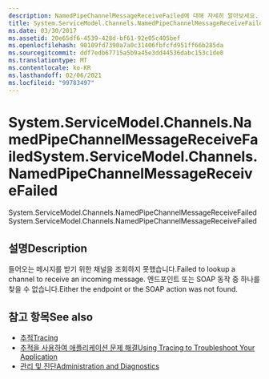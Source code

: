 ```yaml
---
description: NamedPipeChannelMessageReceiveFailed에 대해 자세히 알아보세요.
title: System.ServiceModel.Channels.NamedPipeChannelMessageReceiveFailed
ms.date: 03/30/2017
ms.assetid: 20e65df6-4539-428d-bf61-92e05c405bef
ms.openlocfilehash: 90109fd7390a7a0c31406fbfcfd951ff66b285da
ms.sourcegitcommit: ddf7edb67715a5b9a45e3dd44536dabc153c1de0
ms.translationtype: MT
ms.contentlocale: ko-KR
ms.lasthandoff: 02/06/2021
ms.locfileid: "99783497"
---
```

# <a name="systemservicemodelchannelsnamedpipechannelmessagereceivefailed"></a><span data-ttu-id="fea66-103">System.ServiceModel.Channels.NamedPipeChannelMessageReceiveFailed</span><span class="sxs-lookup"><span data-stu-id="fea66-103">System.ServiceModel.Channels.NamedPipeChannelMessageReceiveFailed</span></span>

<span data-ttu-id="fea66-104">System.ServiceModel.Channels.NamedPipeChannelMessageReceiveFailed</span><span class="sxs-lookup"><span data-stu-id="fea66-104">System.ServiceModel.Channels.NamedPipeChannelMessageReceiveFailed</span></span>  
  
## <a name="description"></a><span data-ttu-id="fea66-105">설명</span><span class="sxs-lookup"><span data-stu-id="fea66-105">Description</span></span>  

 <span data-ttu-id="fea66-106">들어오는 메시지를 받기 위한 채널을 조회하지 못했습니다.</span><span class="sxs-lookup"><span data-stu-id="fea66-106">Failed to lookup a channel to receive an incoming message.</span></span> <span data-ttu-id="fea66-107">엔드포인트 또는 SOAP 동작 중 하나를 찾을 수 없습니다.</span><span class="sxs-lookup"><span data-stu-id="fea66-107">Either the endpoint or the SOAP action was not found.</span></span>  
  
## <a name="see-also"></a><span data-ttu-id="fea66-108">참고 항목</span><span class="sxs-lookup"><span data-stu-id="fea66-108">See also</span></span>

- [<span data-ttu-id="fea66-109">추적</span><span class="sxs-lookup"><span data-stu-id="fea66-109">Tracing</span></span>](index.md)
- [<span data-ttu-id="fea66-110">추적을 사용하여 애플리케이션 문제 해결</span><span class="sxs-lookup"><span data-stu-id="fea66-110">Using Tracing to Troubleshoot Your Application</span></span>](using-tracing-to-troubleshoot-your-application.md)
- [<span data-ttu-id="fea66-111">관리 및 진단</span><span class="sxs-lookup"><span data-stu-id="fea66-111">Administration and Diagnostics</span></span>](../index.md)
